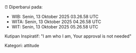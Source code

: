 ⏰ Diperbarui pada:
- WIB: Senin, 13 Oktober 2025 03.26.58 UTC
- WITA: Senin, 13 Oktober 2025 04.26.58 UTC
- WIT: Senin, 13 Oktober 2025 05.26.58 UTC

Kutipan Inspiratif:
"I am who I am, Your approval is not needed"


Kategori: attitude

